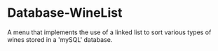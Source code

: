 # Database-WineList
A menu that implements the use of a linked list to sort various types of wines stored in a 'mySQL' database.
